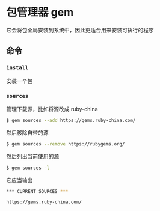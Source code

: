 # 包管理器 gem
<p id="j2S6u5KTEAFY2EYnY1Md3s">

它会将包全局安装到系统中，因此更适合用来安装可执行的程序

</p>

<p id="sdvviZosYAq7gmMQrgN8nj">

## 命令

</p>

<p id="wLLdmP5gBXSxA6o1YUK5f1">

### `install`

</p>

<p id="1tAZ7zBT15o9smR9Cy6SRD">

安装一个包

</p>

<p id="b1oLdYVKsAek7WKgDn67H5">

### `sources`

</p>

<p id="2dguVigQhErQnsQHmAvNDg">

管理下载源，比如将源改成 ruby-china

</p>

<p id="aix3Q3fi7uhLgxba4fr2PY">

```Bash
$ gem sources --add https://gems.ruby-china.com/
```


</p>

<p id="sTuyGPSajaXgMwq3mzCZrD">

然后移除自带的源

</p>

<p id="pbf9kpAt8Gkgp4VMkNhf7S">

```Bash
$ gem sources --remove https://rubygems.org/
```


</p>

<p id="xwpa9qNDt4benjve2aSqkw">

然后列出当前使用的源

</p>

<p id="3BbwSu9e5juuv98H4wBhiz">

```Bash
$ gem sources -l

```


</p>

<p id="tpz3MCoPEJEFoWdW8C2BtV">

它应当输出

</p>

<p id="uazdNKhbZ4g89asHkKfqx7">

```Bash
*** CURRENT SOURCES ***

https://gems.ruby-china.com/
```


</p>

<p id="e16v3oZyhj9e9BWyVd9KWE">



</p>
